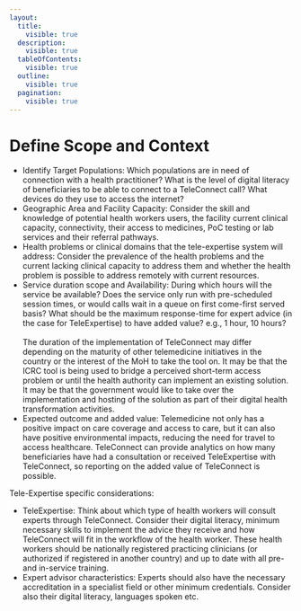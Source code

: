 ```yaml
---
layout:
  title:
    visible: true
  description:
    visible: true
  tableOfContents:
    visible: true
  outline:
    visible: true
  pagination:
    visible: true
---
```


# Define Scope and Context

* Identify Target Populations: Which populations are in need of connection with a health practitioner? What is the level of digital literacy of beneficiaries to be able to connect to a TeleConnect call? What devices do they use to access the internet?
* Geographic Area and Facility Capacity: Consider the skill and knowledge of potential health workers users, the facility current clinical capacity, connectivity, their access to medicines, PoC testing or lab services and their referral pathways.
* Health problems or clinical domains that the tele-expertise system will address: Consider the prevalence of the health problems and the current lacking clinical capacity to address them and whether the health problem is possible to address remotely with current resources.
* Service duration scope and Availability: During which hours will the service be available? Does the service only run with pre-scheduled session times, or would calls wait in a queue on first come-first served basis? What should be the maximum response-time for expert advice (in the case for TeleExpertise) to have added value? e.g., 1 hour, 10 hours?\
  \
  The duration of the implementation of TeleConnect may differ depending on the maturity of other telemedicine initiatives in the country or the interest of the MoH to take the tool on. It may be that the ICRC tool is being used to bridge a perceived short-term access problem or until the health authority can implement an existing solution. It may be that the government would like to take over the implementation and hosting of the solution as part of their digital health transformation activities.
* Expected outcome and added value: Telemedicine not only has a positive impact on care coverage and access to care, but it can also have positive environmental impacts, reducing the need for travel to access healthcare. TeleConnect can provide analytics on how many beneficiaries have had a consultation or received TeleExpertise with TeleConnect, so reporting on the added value of TeleConnect is possible.

Tele-Expertise specific considerations:

* TeleExpertise: Think about which type of health workers will consult experts through TeleConnect. Consider their digital literacy, minimum necessary skills to implement the advice they receive and how TeleConnect will fit in the workflow of the health worker. These health workers should be nationally registered practicing clinicians (or authorized if registered in another country) and up to date with all pre- and in-service training.
* Expert advisor characteristics: Experts should also have the necessary accreditation in a specialist field or other minimum credentials. Consider also their digital literacy, languages spoken etc.
